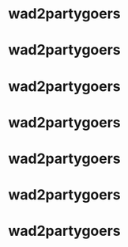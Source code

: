 # wad2partygoers
# wad2partygoers
# wad2partygoers
# wad2partygoers
# wad2partygoers
# wad2partygoers
# wad2partygoers
